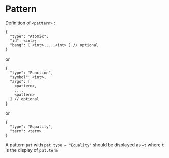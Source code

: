 # Pattern

Definition of `<pattern>` :

```
{
  "type": "Atomic";
  "id": <int>;
  "bang": [ <int>,...,<int> ] // optional
}
```
or
```
{
  "type": "Function",
  "symbol": <int>,
  "args": [
    <pattern>,
    ...,
    <pattern>
  ] // optional
}
```
or
```
{
  "type": "Equality",
  "term": <term>
}
```

A pattern `pat` with `pat.type = "Equality"` should be displayed
as `=t` where `t` is the display of `pat.term`
